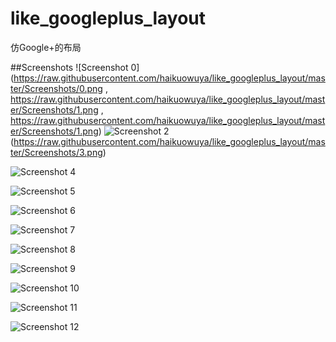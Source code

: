like_googleplus_layout
======================

仿Google+的布局


##Screenshots
![Screenshot 0](https://raw.githubusercontent.com/haikuowuya/like_googleplus_layout/master/Screenshots/0.png , https://raw.githubusercontent.com/haikuowuya/like_googleplus_layout/master/Screenshots/1.png , https://raw.githubusercontent.com/haikuowuya/like_googleplus_layout/master/Screenshots/1.png)
![Screenshot 2](https://raw.githubusercontent.com/haikuowuya/like_googleplus_layout/master/Screenshots/2.png)
(https://raw.githubusercontent.com/haikuowuya/like_googleplus_layout/master/Screenshots/3.png)

![Screenshot 4](https://raw.githubusercontent.com/haikuowuya/like_googleplus_layout/master/Screenshots/4.png)

![Screenshot 5](https://raw.githubusercontent.com/haikuowuya/like_googleplus_layout/master/Screenshots/5.png)

![Screenshot 6](https://raw.githubusercontent.com/haikuowuya/like_googleplus_layout/master/Screenshots/6.png)

![Screenshot 7](https://raw.githubusercontent.com/haikuowuya/like_googleplus_layout/master/Screenshots/7.png)

![Screenshot 8](https://raw.githubusercontent.com/haikuowuya/like_googleplus_layout/master/Screenshots/8.png)

![Screenshot 9](https://raw.githubusercontent.com/haikuowuya/like_googleplus_layout/master/Screenshots/9.png)

![Screenshot 10](https://raw.githubusercontent.com/haikuowuya/like_googleplus_layout/master/Screenshots/10.png)

![Screenshot 11](https://raw.githubusercontent.com/haikuowuya/like_googleplus_layout/master/Screenshots/11.png)

![Screenshot 12](https://raw.githubusercontent.com/haikuowuya/like_googleplus_layout/master/Screenshots/12.png)
